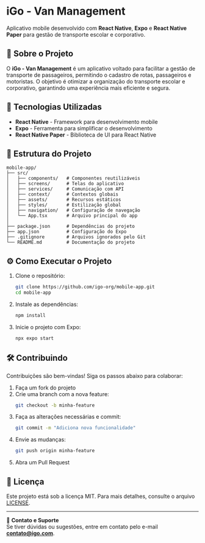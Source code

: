 # iGo - Van Management

Aplicativo mobile desenvolvido com **React Native**, **Expo** e **React Native Paper** para gestão de transporte escolar e corporativo.

## 📱 Sobre o Projeto

O **iGo - Van Management** é um aplicativo voltado para facilitar a gestão de transporte de passageiros, permitindo o cadastro de rotas, passageiros e motoristas. O objetivo é otimizar a organização do transporte escolar e corporativo, garantindo uma experiência mais eficiente e segura.

## 🚀 Tecnologias Utilizadas

- **React Native** - Framework para desenvolvimento mobile
- **Expo** - Ferramenta para simplificar o desenvolvimento
- **React Native Paper** - Biblioteca de UI para React Native

## 📂 Estrutura do Projeto

```
mobile-app/
├── src/
│   ├── components/   # Componentes reutilizáveis
│   ├── screens/      # Telas do aplicativo
│   ├── services/     # Comunicação com API
│   ├── context/      # Contextos globais
│   ├── assets/       # Recursos estáticos
│   ├── styles/       # Estilização global
│   ├── navigation/   # Configuração de navegação
│   └── App.tsx       # Arquivo principal do app
│
├── package.json      # Dependências do projeto
├── app.json          # Configuração do Expo
├── .gitignore        # Arquivos ignorados pelo Git
└── README.md         # Documentação do projeto
```

## ⚙️ Como Executar o Projeto

1. Clone o repositório:
   ```bash
   git clone https://github.com/igo-org/mobile-app.git
   cd mobile-app
   ```
2. Instale as dependências:
   ```bash
   npm install
   ```
3. Inicie o projeto com Expo:
   ```bash
   npx expo start
   ```

## 🛠️ Contribuindo

Contribuições são bem-vindas! Siga os passos abaixo para colaborar:

1. Faça um fork do projeto
2. Crie uma branch com a nova feature:
   ```bash
   git checkout -b minha-feature
   ```
3. Faça as alterações necessárias e commit:
   ```bash
   git commit -m "Adiciona nova funcionalidade"
   ```
4. Envie as mudanças:
   ```bash
   git push origin minha-feature
   ```
5. Abra um Pull Request

## 📄 Licença

Este projeto está sob a licença MIT. Para mais detalhes, consulte o arquivo [LICENSE](LICENSE).

---

🔗 **Contato e Suporte**  
Se tiver dúvidas ou sugestões, entre em contato pelo e-mail **contato@igo.com**.
